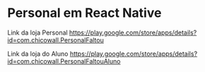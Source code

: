 # Personal em React Native

Link da loja Personal  https://play.google.com/store/apps/details?id=com.chicowall.PersonalFaltou

Link da loja do Aluno https://play.google.com/store/apps/details?id=com.chicowall.PersonalFaltouAluno
